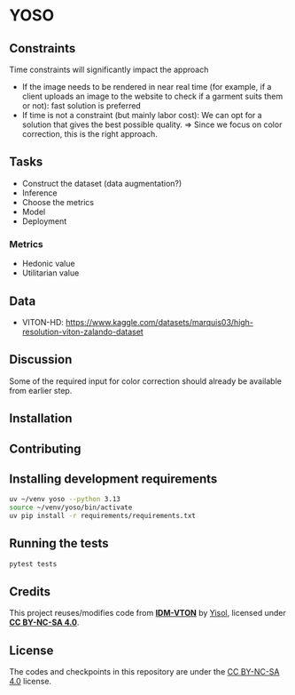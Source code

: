 # YOSO

## Constraints

Time constraints will significantly impact the approach

- If the image needs to be rendered in near real time (for example, if a client uploads an image to the website to check if a garment suits them or not): fast solution is preferred
- If time is not a constraint (but mainly labor cost): We can opt for a solution that gives the best possible quality. => Since we focus on color correction, this is the right approach.

## Tasks

- Construct the dataset (data augmentation?)
- Inference
- Choose the metrics
- Model
- Deployment

### Metrics

- Hedonic value
- Utilitarian value

## Data

- VITON-HD: <https://www.kaggle.com/datasets/marquis03/high-resolution-viton-zalando-dataset>

## Discussion

Some of the required input for color correction should already be available from earlier step.

## Installation

## Contributing

## Installing development requirements

```bash
uv ~/venv yoso --python 3.13
source ~/venv/yoso/bin/activate
uv pip install -r requirements/requirements.txt
```

## Running the tests

```bash
pytest tests
```

## Credits

This project reuses/modifies code from **[IDM-VTON](https://github.com/yisol/IDM-VTON)** by [Yisol](https://github.com/yisol), licensed under **[CC BY-NC-SA 4.0](https://creativecommons.org/licenses/by-nc-sa/4.0/)**.

## License

The codes and checkpoints in this repository are under the [CC BY-NC-SA 4.0](https://creativecommons.org/licenses/by-nc-sa/4.0/) license.
